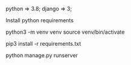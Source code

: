 python => 3.8; django => 3;

Install python requirements

python3 -m venv venv 
source venv/bin/activate

pip3 install -r requirements.txt

python manage.py runserver